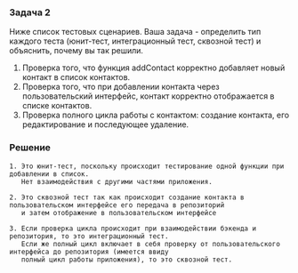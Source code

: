 ### Задача 2
Ниже список тестовых сценариев. Ваша задача - определить тип каждого теста (юнит-тест, интеграционный тест, сквозной тест) и объяснить, почему вы так решили.
 1. Проверка того, что функция addContact корректно добавляет новый контакт в список контактов.
 2. Проверка того, что при добавлении контакта через пользовательский интерфейс, контакт корректно отображается в списке контактов.
 3. Проверка полного цикла работы с контактом: создание контакта, его редактирование и последующее удаление.

### Решение
    1. Это юнит-тест, поскольку происходит тестирование одной функции при добавлении в список. 
       Нет взаимодействия с другими частями приложения.

    2. Это сквозной тест так как происходит создание контакта в пользовательском интерфейсе его передача в репозиторий 
       и затем отображение в пользовательском интерфейсе

    3. Если проверка цикла происходит при взаимодействии бэкенда и репозитория, то это интеграционный тест.
       Если же полный цикл включает в себя проверку от пользовательского интерфейса до репозитория (имеется ввиду 
       полный цикл работы приложения), то это сквозной тест.